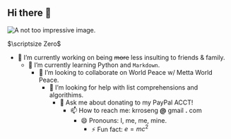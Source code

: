 ## Hi there 👋


<picture>
 <source media="(prefers-color-scheme: dark)" srcset="https://cdn.pixabay.com/photo/2016/07/02/12/21/eclipse-1492818_1280.jpg">
 <source media="(prefers-color-scheme: light)" srcset="https://cdn.pixabay.com/photo/2014/03/26/17/50/sunset-298850_1280.jpg">
 <img alt="A not too impressive image." src="https://cdn.pixabay.com/photo/2017/10/04/12/35/the-sun-2816097_1280.jpg">
</picture>

$\scriptsize Zero$


- 🔭 I’m currently working on being ~~more~~ less insulting to friends & family.
  - 🌱 I’m currently learning Python and `Markdown`.
    - 👯 I’m looking to collaborate on World Peace w/ Metta World Peace.
      - 🤔 I’m looking for help with list comprehensions and algorithims.
        - 💬 Ask me about donating to my PayPal ACCT!
          - 📫 How to reach me: krroseng **@** gmail **.** com
            - 😄 Pronouns: I, me, me, mine.
              - ⚡ Fun fact: $e=mc^2$

